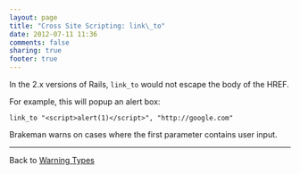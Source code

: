 ```yaml
---
layout: page
title: "Cross Site Scripting: link\_to"
date: 2012-07-11 11:36
comments: false
sharing: true
footer: true
---
```


In the 2.x versions of Rails, `link_to` would not escape the body of the HREF.

For example, this will popup an alert box:

    link_to "<script>alert(1)</script>", "http://google.com"

Brakeman warns on cases where the first parameter contains user input.

---
Back to [Warning Types](/docs/warning_types)
